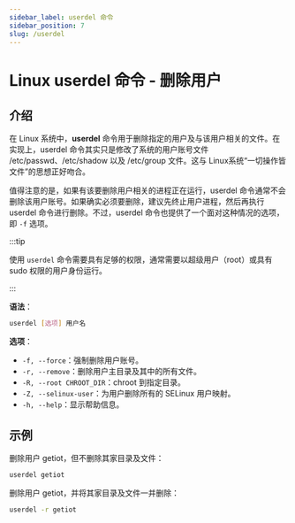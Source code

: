 ```yaml
---
sidebar_label: userdel 命令
sidebar_position: 7
slug: /userdel
---
```


# Linux userdel 命令 - 删除用户



## 介绍

在 Linux 系统中，**userdel** 命令用于删除指定的用户及与该用户相关的文件。在实现上，userdel 命令其实只是修改了系统的用户账号文件 /etc/passwd、/etc/shadow 以及 /etc/group 文件。这与 Linux系统“一切操作皆文件”的思想正好吻合。

值得注意的是，如果有该要删除用户相关的进程正在运行，userdel 命令通常不会删除该用户账号。如果确实必须要删除，建议先终止用户进程，然后再执行 userdel 命令进行删除。不过，userdel 命令也提供了一个面对这种情况的选项，即 `-f` 选项。

:::tip

使用 `userdel` 命令需要具有足够的权限，通常需要以超级用户（root）或具有 sudo 权限的用户身份运行。

:::

**语法**：

```bash
userdel [选项] 用户名
```

**选项**：

- `-f, --force`：强制删除用户账号。
- `-r, --remove`：删除用户主目录及其中的所有文件。
- `-R, --root CHROOT_DIR`：chroot 到指定目录。
- `-Z, --selinux-user`：为用户删除所有的 SELinux 用户映射。
- `-h, --help`：显示帮助信息。



## 示例

删除用户 getiot，但不删除其家目录及文件：

```bash
userdel getiot
```

删除用户 getiot，并将其家目录及文件一并删除：

```bash
userdel -r getiot
```

